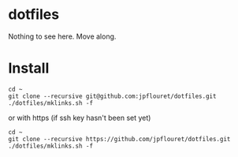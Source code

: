 # dotfiles

Nothing to see here. Move along.

# Install

    cd ~
    git clone --recursive git@github.com:jpflouret/dotfiles.git
    ./dotfiles/mklinks.sh -f

or with https (if ssh key hasn't been set yet)

    cd ~
    git clone --recursive https://github.com/jpflouret/dotfiles.git
    ./dotfiles/mklinks.sh -f
